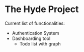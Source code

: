 # The Hyde Project
Current list of functionalities: 
- Authentication System
- Dashboarding tool
  - Todo list with graph
